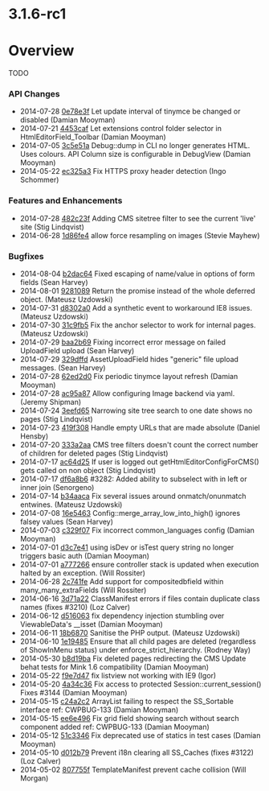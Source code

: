 # 3.1.6-rc1

# Overview

TODO


### API Changes

 * 2014-07-28 [0e78e3f](https://github.com/silverstripe/sapphire/commit/0e78e3f) Let update interval of tinymce be changed or disabled (Damian Mooyman)
 * 2014-07-21 [4453caf](https://github.com/silverstripe/sapphire/commit/4453caf) Let extensions control folder selector in HtmlEditorField_Toolbar (Damian Mooyman)
 * 2014-07-05 [3c5e51a](https://github.com/silverstripe/sapphire/commit/3c5e51a) Debug::dump in CLI no longer generates HTML. Uses colours. API Column size is configurable in DebugView (Damian Mooyman)
 * 2014-05-22 [ec325a3](https://github.com/silverstripe/sapphire/commit/ec325a3) Fix HTTPS proxy header detection (Ingo Schommer)

### Features and Enhancements

 * 2014-07-28 [482c23f](https://github.com/silverstripe/silverstripe-cms/commit/482c23f) Adding CMS sitetree filter to see the current 'live' site (Stig Lindqvist)
 * 2014-06-28 [1d86fe4](https://github.com/silverstripe/sapphire/commit/1d86fe4) allow force resampling on images (Stevie Mayhew)

### Bugfixes

 * 2014-08-04 [b2dac64](https://github.com/silverstripe/sapphire/commit/b2dac64) Fixed escaping of name/value in options of form fields (Sean Harvey)
 * 2014-08-01 [9281089](https://github.com/silverstripe/sapphire/commit/9281089) Return the promise instead of the whole deferred object. (Mateusz Uzdowski)
 * 2014-07-31 [d8302a0](https://github.com/silverstripe/sapphire/commit/d8302a0) Add a synthetic event to workaround IE8 issues. (Mateusz Uzdowski)
 * 2014-07-30 [31c9fb5](https://github.com/silverstripe/sapphire/commit/31c9fb5) Fix the anchor selector to work for internal pages. (Mateusz Uzdowski)
 * 2014-07-29 [baa2b69](https://github.com/silverstripe/sapphire/commit/baa2b69) Fixing incorrect error message on failed UploadField upload (Sean Harvey)
 * 2014-07-29 [329dffd](https://github.com/silverstripe/sapphire/commit/329dffd) AssetUploadField hides "generic" file upload messages. (Sean Harvey)
 * 2014-07-28 [62ed2d0](https://github.com/silverstripe/sapphire/commit/62ed2d0) Fix periodic tinymce layout refresh (Damian Mooyman)
 * 2014-07-28 [ac95a87](https://github.com/silverstripe/sapphire/commit/ac95a87) Allow configuring Image backend via yaml. (Jeremy Shipman)
 * 2014-07-24 [3eefd65](https://github.com/silverstripe/silverstripe-cms/commit/3eefd65) Narrowing site tree search to one date shows no pages (Stig Lindqvist)
 * 2014-07-23 [419f308](https://github.com/silverstripe/sapphire/commit/419f308) Handle empty URLs that are made absolute (Daniel Hensby)
 * 2014-07-20 [333a2aa](https://github.com/silverstripe/sapphire/commit/333a2aa) CMS tree filters doesn't count the correct number of children for deleted pages (Stig Lindqvist)
 * 2014-07-17 [ac64d25](https://github.com/silverstripe/sapphire/commit/ac64d25) If user is logged out getHtmlEditorConfigForCMS() gets called on non object (Stig Lindqvist)
 * 2014-07-17 [df6a8b6](https://github.com/silverstripe/sapphire/commit/df6a8b6) #3282: Added ability to subselect with in left or inner join (Senorgeno)
 * 2014-07-14 [b34aaca](https://github.com/silverstripe/sapphire/commit/b34aaca) Fix several issues around onmatch/onunmatch entwines. (Mateusz Uzdowski)
 * 2014-07-08 [16e5463](https://github.com/silverstripe/sapphire/commit/16e5463) Config::merge_array_low_into_high() ignores falsey values (Sean Harvey)
 * 2014-07-03 [c329f07](https://github.com/silverstripe/sapphire/commit/c329f07) Fix incorrect common_languages config (Damian Mooyman)
 * 2014-07-01 [d3c7e41](https://github.com/silverstripe/sapphire/commit/d3c7e41) using isDev or isTest query string no longer triggers basic auth (Damian Mooyman)
 * 2014-07-01 [a777266](https://github.com/silverstripe/silverstripe-cms/commit/a777266) ensure controller stack is updated when execution halted by an exception. (Will Rossiter)
 * 2014-06-28 [2c741fe](https://github.com/silverstripe/sapphire/commit/2c741fe) Add support for compositedbfield within many_many_extraFields (Will Rossiter)
 * 2014-06-16 [3d71a22](https://github.com/silverstripe/sapphire/commit/3d71a22) ClassManifest errors if files contain duplicate class names (fixes #3210) (Loz Calver)
 * 2014-06-12 [d516063](https://github.com/silverstripe/sapphire/commit/d516063) fix dependency injection stumbling over ViewableData's __isset (Damian Mooyman)
 * 2014-06-11 [18b6870](https://github.com/silverstripe/sapphire/commit/18b6870) Sanitise the PHP output. (Mateusz Uzdowski)
 * 2014-06-10 [1e19485](https://github.com/silverstripe/silverstripe-cms/commit/1e19485) Ensure that all child pages are deleted (regardless of ShowInMenu status) under enforce_strict_hierarchy. (Rodney Way)
 * 2014-05-30 [b8d19ba](https://github.com/silverstripe/silverstripe-cms/commit/b8d19ba) Fix deleted pages redirecting the CMS Update behat tests for Mink 1.6 compatibility (Damian Mooyman)
 * 2014-05-22 [f9e7d47](https://github.com/silverstripe/sapphire/commit/f9e7d47) fix listview not working with IE9 (Igor)
 * 2014-05-20 [4a34c36](https://github.com/silverstripe/sapphire/commit/4a34c36) Fix access to protected Session::current_session() Fixes #3144 (Damian Mooyman)
 * 2014-05-15 [c24a2c2](https://github.com/silverstripe/sapphire/commit/c24a2c2) ArrayList failing to respect the SS_Sortable interface ref: CWPBUG-133 (Damian Mooyman)
 * 2014-05-15 [ee6e496](https://github.com/silverstripe/sapphire/commit/ee6e496) Fix grid field showing search without search component added ref: CWPBUG-133 (Damian Mooyman)
 * 2014-05-12 [51c3346](https://github.com/silverstripe/sapphire/commit/51c3346) Fix deprecated use of statics in test cases (Damian Mooyman)
 * 2014-05-10 [d012b79](https://github.com/silverstripe/sapphire/commit/d012b79) Prevent i18n clearing all SS_Caches (fixes #3122) (Loz Calver)
 * 2014-05-02 [807755f](https://github.com/silverstripe/sapphire/commit/807755f) TemplateManifest prevent cache collision (Will Morgan)
